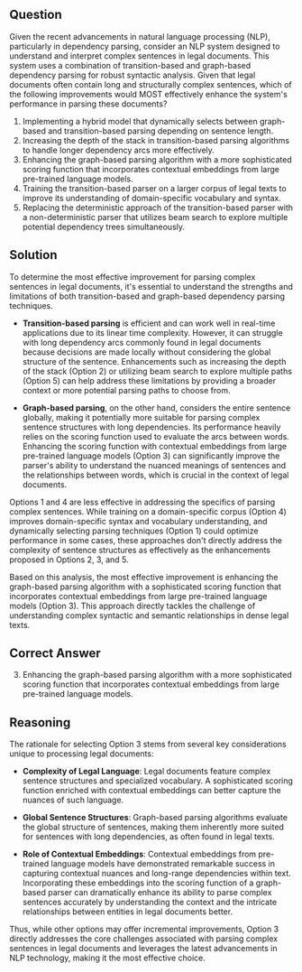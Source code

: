 ## Question
Given the recent advancements in natural language processing (NLP), particularly in dependency parsing, consider an NLP system designed to understand and interpret complex sentences in legal documents. This system uses a combination of transition-based and graph-based dependency parsing for robust syntactic analysis. Given that legal documents often contain long and structurally complex sentences, which of the following improvements would MOST effectively enhance the system's performance in parsing these documents?

1. Implementing a hybrid model that dynamically selects between graph-based and transition-based parsing depending on sentence length.
2. Increasing the depth of the stack in transition-based parsing algorithms to handle longer dependency arcs more effectively.
3. Enhancing the graph-based parsing algorithm with a more sophisticated scoring function that incorporates contextual embeddings from large pre-trained language models.
4. Training the transition-based parser on a larger corpus of legal texts to improve its understanding of domain-specific vocabulary and syntax.
5. Replacing the deterministic approach of the transition-based parser with a non-deterministic parser that utilizes beam search to explore multiple potential dependency trees simultaneously.

## Solution

To determine the most effective improvement for parsing complex sentences in legal documents, it's essential to understand the strengths and limitations of both transition-based and graph-based dependency parsing techniques.

- **Transition-based parsing** is efficient and can work well in real-time applications due to its linear time complexity. However, it can struggle with long dependency arcs commonly found in legal documents because decisions are made locally without considering the global structure of the sentence. Enhancements such as increasing the depth of the stack (Option 2) or utilizing beam search to explore multiple paths (Option 5) can help address these limitations by providing a broader context or more potential parsing paths to choose from.

- **Graph-based parsing**, on the other hand, considers the entire sentence globally, making it potentially more suitable for parsing complex sentence structures with long dependencies. Its performance heavily relies on the scoring function used to evaluate the arcs between words. Enhancing the scoring function with contextual embeddings from large pre-trained language models (Option 3) can significantly improve the parser's ability to understand the nuanced meanings of sentences and the relationships between words, which is crucial in the context of legal documents.

Options 1 and 4 are less effective in addressing the specifics of parsing complex sentences. While training on a domain-specific corpus (Option 4) improves domain-specific syntax and vocabulary understanding, and dynamically selecting parsing techniques (Option 1) could optimize performance in some cases, these approaches don't directly address the complexity of sentence structures as effectively as the enhancements proposed in Options 2, 3, and 5.

Based on this analysis, the most effective improvement is enhancing the graph-based parsing algorithm with a sophisticated scoring function that incorporates contextual embeddings from large pre-trained language models (Option 3). This approach directly tackles the challenge of understanding complex syntactic and semantic relationships in dense legal texts.

## Correct Answer

3. Enhancing the graph-based parsing algorithm with a more sophisticated scoring function that incorporates contextual embeddings from large pre-trained language models.

## Reasoning

The rationale for selecting Option 3 stems from several key considerations unique to processing legal documents:

- **Complexity of Legal Language**: Legal documents feature complex sentence structures and specialized vocabulary. A sophisticated scoring function enriched with contextual embeddings can better capture the nuances of such language.
  
- **Global Sentence Structures**: Graph-based parsing algorithms evaluate the global structure of sentences, making them inherently more suited for sentences with long dependencies, as often found in legal texts.
  
- **Role of Contextual Embeddings**: Contextual embeddings from pre-trained language models have demonstrated remarkable success in capturing contextual nuances and long-range dependencies within text. Incorporating these embeddings into the scoring function of a graph-based parser can dramatically enhance its ability to parse complex sentences accurately by understanding the context and the intricate relationships between entities in legal documents better.

Thus, while other options may offer incremental improvements, Option 3 directly addresses the core challenges associated with parsing complex sentences in legal documents and leverages the latest advancements in NLP technology, making it the most effective choice.
